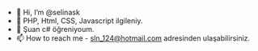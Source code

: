 - 👋 Hi, I’m @selinask
- 👀  PHP, Html, CSS, Javascript  ilgileniy.
- 🌱  Şuan c# öğreniyoum.
- 📫 How to reach me  - sln_124@hotmail.com adresinden ulaşabilirsiniz.

<!---
selinask/selinask is a ✨ special ✨ repository because its `README.md` (this file) appears on your GitHub profile.
You can click the Preview link to take a look at your changes.
--->
